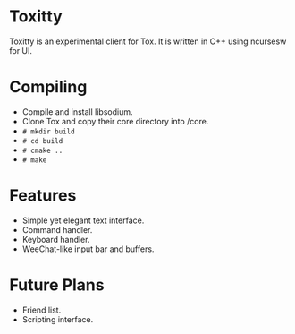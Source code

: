 Toxitty
=======

Toxitty is an experimental client for Tox.
It is written in C++ using ncursesw for UI.

Compiling
=========
* Compile and install libsodium.
* Clone Tox and copy their core directory into /core.
* `# mkdir build`
* `# cd build`
* `# cmake ..`
* `# make`

Features
========
* Simple yet elegant text interface.
* Command handler.
* Keyboard handler.
* WeeChat-like input bar and buffers.

Future Plans
============
* Friend list.
* Scripting interface.
